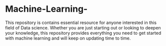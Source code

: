 # Machine-Learning-
This repository is contains essential resource for anyone interested in this field of Data science. Whether you are just starting out or looking to deepen your knowledge, this repository provides everything you need to get started with machine learning and will keep on updating time to time.
